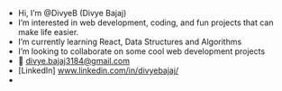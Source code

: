 - Hi, I’m @DivyeB (Divye Bajaj)
- I’m interested in web development, coding, and fun projects that can make life easier.
- I’m currently learning React, Data Structures and Algorithms
- I’m looking to collaborate on some cool web development projects
- 📧 divye.bajaj3184@gmail.com
- [LinkedIn] www.linkedin.com/in/divyebajaj/
-

<!---
DivyeB/DivyeB is a ✨ special ✨ repository because its `README.md` (this file) appears on your GitHub profile.
You can click the Preview link to take a look at your changes.
--->
